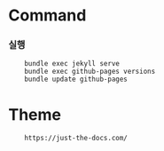 # Command 

### 실행
```
    bundle exec jekyll serve
    bundle exec github-pages versions
    bundle update github-pages 
```

# Theme
```
    https://just-the-docs.com/
```

